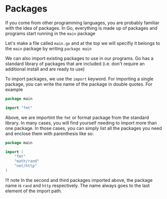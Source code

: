 # Packages

If you come from other programming languages, you are probably familiar with the idea of packages. In Go, everything is made up of packages and programs start running in the `main` package

Let's make a file called `main.go` and at the top we will specifiy it belongs to the `main` package by writing `package main`

We can also import existing packages to use in our programs. Go has a standard library of packages that are included (i.e. don't require an additional install and are ready to use)

To import packages, we use the `import` keyword. For importing a single package, you can write the name of the package in double quotes. For example

```go
package main

import "fmt"
```

Above, we are importint the `fmt` or format package from the standard library. In many cases, you will find yourself needing to import more than one package. In those cases,  you can simply list all the packages you need and enclose them with parenthesis like so:

```go
package main

import (
	"fmt"
	"math/rand"
	"net/http"
)
```

!!! note
	In the second and third packages imported above, the package name is `rand` and `http` respectively. The name always goes to the last element of the import path.

